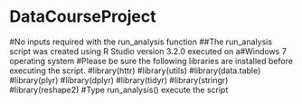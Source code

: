 # DataCourseProject
#No inputs required with the run_analysis function
##The run_analysis script was created using R Studio version 3.2.0 executed on a#Windows 7 operating system
#Please be sure the following libraries are installed before executing the script.
#library(httr)
#library(utils)
#library(data.table)
#library(plyr)
#library(dplyr)
#library(tidyr)
#library(stringr)
#library(reshape2)
#Type run_analysis() execute the script

